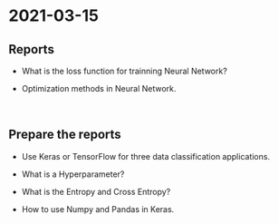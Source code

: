 # 2021-03-15
## Reports
* What is the loss function for trainning Neural Network?

* Optimization methods in Neural Network.

<br>

## Prepare the reports
* Use Keras or TensorFlow for three data classification applications.

* What is a Hyperparameter?

* What is the Entropy and Cross Entropy?

* How to use Numpy and Pandas in Keras.
